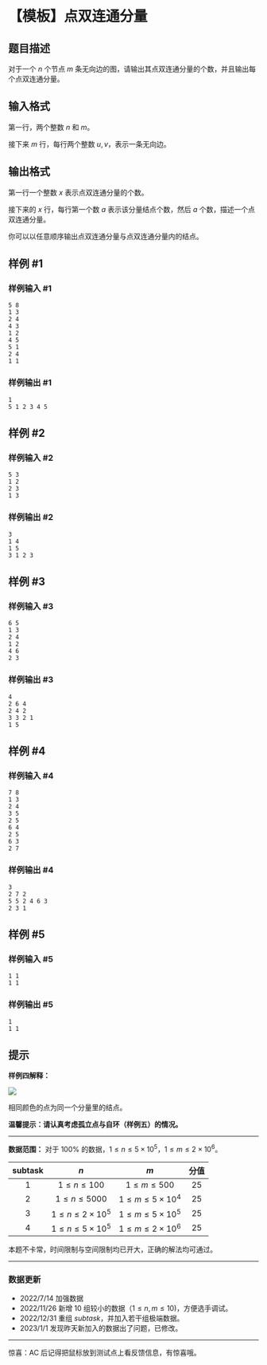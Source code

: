 # 【模板】点双连通分量

## 题目描述

对于一个 $n$ 个节点 $m$ 条无向边的图，请输出其点双连通分量的个数，并且输出每个点双连通分量。

## 输入格式

第一行，两个整数 $n$ 和 $m$。

接下来 $m$ 行，每行两个整数 $u, v$，表示一条无向边。

## 输出格式

第一行一个整数 $x$ 表示点双连通分量的个数。

接下来的 $x$ 行，每行第一个数 $a$ 表示该分量结点个数，然后 $a$ 个数，描述一个点双连通分量。

你可以以任意顺序输出点双连通分量与点双连通分量内的结点。

## 样例 #1

### 样例输入 #1

```
5 8
1 3
2 4
4 3
1 2
4 5
5 1
2 4
1 1
```

### 样例输出 #1

```
1
5 1 2 3 4 5
```

## 样例 #2

### 样例输入 #2

```
5 3
1 2
2 3
1 3
```

### 样例输出 #2

```
3
1 4
1 5
3 1 2 3
```

## 样例 #3

### 样例输入 #3

```
6 5
1 3
2 4
1 2
4 6
2 3
```

### 样例输出 #3

```
4
2 6 4
2 4 2
3 3 2 1
1 5
```

## 样例 #4

### 样例输入 #4

```
7 8
1 3
2 4
3 5
2 5
6 4
2 5
6 3
2 7
```

### 样例输出 #4

```
3
2 7 2
5 5 2 4 6 3
2 3 1
```

## 样例 #5

### 样例输入 #5

```
1 1
1 1
```

### 样例输出 #5

```
1
1 1
```

## 提示

**样例四解释：**

![](https://cdn.luogu.com.cn/upload/image_hosting/huvwgbuo.png)

相同颜色的点为同一个分量里的结点。

**温馨提示：请认真考虑孤立点与自环（样例五）的情况。**

------------
**数据范围：**
对于 $100\%$ 的数据，$1 \le n \le 5 \times10 ^5$，$1 \le m \le 2 \times 10^6$。

| subtask |             $n$             |             $m$             | 分值 |
| :-----: | :-------------------------: | :-------------------------: | :--: |
|   $1$   |      $1 \le n \le 100$      |      $1 \le m \le 500$      | $25$ |
|   $2$   |     $1 \le n \le 5000$      | $1 \le m \le 5 \times 10^4$ | $25$ |
|   $3$   | $1 \le n \le 2\times 10^5$  | $1 \le m \le 5\times 10^5$  | $25$ |
|   $4$   | $1 \le n \le 5 \times10 ^5$ | $1 \le m \le 2 \times 10^6$ | $25$ |

本题不卡常，时间限制与空间限制均已开大，正确的解法均可通过。

------------

### 数据更新
- $2022/7/14$ 加强数据
- $2022/11/26$  新增 $10$ 组较小的数据（$1\le n, m \le 10$)，方便选手调试。
- $2022/12/31$ 重组 $subtask$，并加入若干组极端数据。
- $2023/1/1$ 发现昨天新加入的数据出了问题，已修改。
------------

惊喜：AC 后记得把鼠标放到测试点上看反馈信息，有惊喜哦。